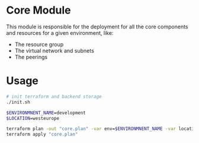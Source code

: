 # Core Module

This module is responsible for the deployment for all the core components and resources for a given environment, like:

- The resource group
- The virtual network and subnets
- The peerings

# Usage

```bash
# init terraform and backend storage
./init.sh

$ENVIRONMNENT_NAME=development
$LOCATION=westeurope

terraform plan -out "core.plan" -var env=$ENVIRONMNENT_NAME -var location=$LOCATION
terraform apply "core.plan"
```